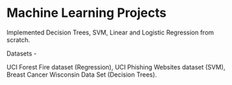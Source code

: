 # Machine Learning Projects

Implemented Decision Trees, SVM, Linear and Logistic Regression from scratch.

Datasets -

UCI Forest Fire dataset (Regression),
UCI Phishing Websites dataset (SVM),
Breast Cancer Wisconsin Data Set (Decision Trees).

